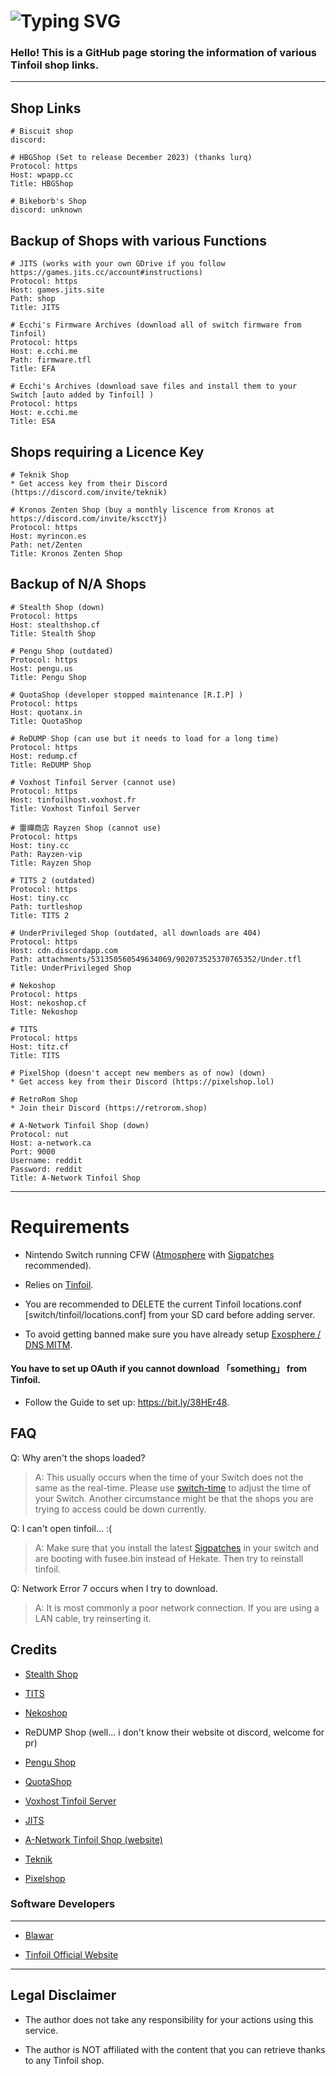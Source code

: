 # ![Typing SVG](https://readme-typing-svg.demolab.com/?lines=tinfoil-json)

### Hello! This is a GitHub page storing the information of various Tinfoil shop links.
___

## Shop Links

```
# Biscuit shop
discord:
```
```
# HBGShop (Set to release December 2023) (thanks lurq)
Protocol: https
Host: wpapp.cc
Title: HBGShop
```
```
# Bikeborb's Shop
discord: unknown
```

## Backup of Shops with various Functions

```
# JITS (works with your own GDrive if you follow https://games.jits.cc/account#instructions)
Protocol: https
Host: games.jits.site
Path: shop
Title: JITS
```

```
# Ecchi's Firmware Archives (download all of switch firmware from Tinfoil)
Protocol: https
Host: e.cchi.me
Path: firmware.tfl
Title: EFA
```

```
# Ecchi's Archives (download save files and install them to your Switch [auto added by Tinfoil] )
Protocol: https
Host: e.cchi.me
Title: ESA
```
## Shops requiring a Licence Key

```
# Teknik Shop
* Get access key from their Discord (https://discord.com/invite/teknik)
```

```
# Kronos Zenten Shop (buy a monthly liscence from Kronos at https://discord.com/invite/kscctYj)
Protocol: https
Host: myrincon.es
Path: net/Zenten
Title: Kronos Zenten Shop
```

## Backup of N/A Shops

```
# Stealth Shop (down)
Protocol: https
Host: stealthshop.cf
Title: Stealth Shop
```

```
# Pengu Shop (outdated)
Protocol: https
Host: pengu.us
Title: Pengu Shop
```
```
# QuotaShop (developer stopped maintenance [R.I.P] )
Protocol: https
Host: quotanx.in
Title: QuotaShop
```

```
# ReDUMP Shop (can use but it needs to load for a long time)
Protocol: https
Host: redump.cf
Title: ReDUMP Shop
```

```
# Voxhost Tinfoil Server (cannot use)
Protocol: https
Host: tinfoilhost.voxhost.fr
Title: Voxhost Tinfoil Server
```

```
# 雷禪商店 Rayzen Shop (cannot use)
Protocol: https
Host: tiny.cc
Path: Rayzen-vip
Title: Rayzen Shop
```

```
# TITS 2 (outdated)
Protocol: https
Host: tiny.cc
Path: turtleshop
Title: TITS 2
```

```
# UnderPrivileged Shop (outdated, all downloads are 404)
Protocol: https
Host: cdn.discordapp.com
Path: attachments/531350560549634069/902073525370765352/Under.tfl
Title: UnderPrivileged Shop
```
```
# Nekoshop
Protocol: https
Host: nekoshop.cf
Title: Nekoshop
```

```
# TITS
Protocol: https
Host: titz.cf
Title: TITS
```
```
# PixelShop (doesn't accept new members as of now) (down)
* Get access key from their Discord (https://pixelshop.lol)
```

```
# RetroRom Shop
* Join their Discord (https://retrorom.shop)
```

```
# A-Network Tinfoil Shop (down)
Protocol: nut
Host: a-network.ca
Port: 9000
Username: reddit
Password: reddit
Title: A-Network Tinfoil Shop
```

---

# Requirements

* Nintendo Switch running CFW ([Atmosphere](https://github.com/Atmosphere-NX/Atmosphere/releases) with [Sigpatches](https://github.com/ITotalJustice/patches/releases) recommended).

* Relies on [Tinfoil](https://tinfoil.io).

* You are recommended to DELETE the current Tinfoil locations.conf [switch/tinfoil/locations.conf] from your SD card before adding server.

* To avoid getting banned make sure you have already setup [Exosphere / DNS MITM](https://rentry.org/ExosphereDNSMITM).

#### You have to set up OAuth if you cannot download  「something」  from Tinfoil.
* Follow the Guide to set up: https://bit.ly/38HEr48.

## FAQ

Q: Why aren't the shops loaded?

> A: This usually occurs when the time of your Switch does not the same as the real-time. Please use [switch-time](https://github.com/3096/switch-time) to adjust the time of your Switch. Another circumstance might be that the shops you are trying to access could be down currently.


Q: I can't open tinfoil... :(

> A: Make sure that you install the latest [Sigpatches](https://github.com/ITotalJustice/patches/releases/latest) in your switch and are booting with fusee.bin instead of Hekate. Then try to reinstall tinfoil.


Q: Network Error 7 occurs when I try to download.

> A: It is most commonly a poor network connection. If you are using a LAN cable, try reinserting it.


## Credits

* [Stealth Shop](https://discord.gg/EZMAupDvWE)

* [TITS](https://discord.gg/QFXjFa3Jkh)

* [Nekoshop](https://discord.gg/pytKu48eMk)

* ReDUMP Shop (well... i don't know their website ot discord, welcome for pr)

* [Pengu Shop](https://discord.gg/VAadvt9KFH)

* [QuotaShop](https://discord.gg/kjvT5ah)

* [Voxhost Tinfoil Server](https://tinfoil.voxhost.fr/discord)

* [JITS](https://discord.gg/vGqsaD2)

* [A-Network Tinfoil Shop (website)](https://a-network.ca/switch.php)

* [Teknik](https://teknik.app)

* [Pixelshop](https://pixelshop.lol/)


### Software Developers
___

* [Blawar](https://github.com/blawar)

* [Tinfoil Official Website](https://tinfoil.io)

---





## Legal Disclaimer 
- The author does not take any responsibility for your actions using this service.

- The author is NOT affiliated with the content that you can retrieve thanks to any Tinfoil shop.
